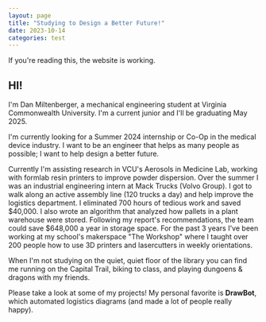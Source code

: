 ```yaml
---
layout: page
title: "Studying to Design a Better Future!"
date: 2023-10-14
categories: test
---
```


If you're reading this, the website is working.

## HI!

I'm Dan Miltenberger, a mechanical engineering student at Virginia Commonwealth University. I'm a current junior and I'll be graduating May 2025. 

I'm currently looking for a Summer 2024 internship or Co-Op in the medical device industry. I want to be an engineer that helps as many people as possible; I want to help design a better future. 

Currently I'm assisting research in VCU's Aerosols in Medicine Lab, working with formlab resin printers to improve powder dispersion. Over the summer I was an industrial engineering intern at Mack Trucks (Volvo Group). I got to walk along an active assembly line (120 trucks a day) and help improve the logistics department. I eliminated 700 hours of tedious work and saved $40,000. I also wrote an algorithm that analyzed how pallets in a plant warehouse were stored. Following my report's recommendations, the team could save $648,000 a year in storage space. For the past 3 years I've been working at my school's makerspace "The Workshop" where I taught over 200 people how to use 3D printers and lasercutters in weekly orientations.

When I'm not studying on the quiet, quiet floor of the library you can find me running on the Capital Trail, biking to class, and playing dungoens & dragons with my friends. 

Please take a look at some of my projects! My personal favorite is **DrawBot**, which automated logistics diagrams (and made a lot of people really happy). 